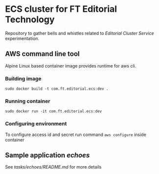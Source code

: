 # ECS cluster for FT Editorial Technology


Repository to gather bells and whistles related to _Editorial Cluster Service_ experimentation.


## AWS command line tool

Alpine Linux based container image provides runtime for aws cli.

### Building image

`sudo docker build -t com.ft.editorial.ecs:dev .`

### Running container

`sudo docker run -it com.ft.editorial.ecs:dev`

### Configuring environment

To configure access id and secret run command  `aws configure`  inside container


## Sample application _echoes_

See _tasks/echoes/README.md_ for more details
